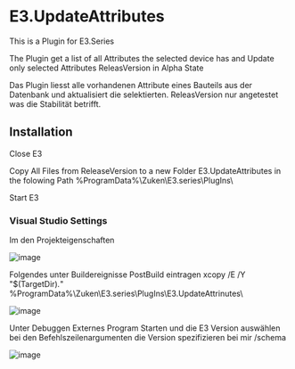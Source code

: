 # E3.UpdateAttributes
This is a Plugin for E3.Series 

The Plugin get a list of all Attributes the selected device has and Update only selected Attributes
ReleasVersion in Alpha State

Das Plugin liesst alle vorhandenen Attribute eines Bauteils aus der Datenbank und aktualisiert die selektierten. 
ReleasVersion nur angetestet was die Stabilität betrifft. 


## Installation
Close E3

Copy All Files from ReleaseVersion to a new Folder E3.UpdateAttributes in the folowing Path 
%ProgramData%\Zuken\E3.series\PlugIns\

Start E3

### Visual Studio Settings 
Im den Projekteigenschaften 

![image](https://user-images.githubusercontent.com/115484561/202109577-14cadee4-c0aa-46c0-baad-3631d7a77bd4.png)

Folgendes unter Buildereignisse PostBuild eintragen 
xcopy  /E /Y "$(TargetDir)*.*" %ProgramData%\Zuken\E3.series\PlugIns\E3.UpdateAttrinutes\

![image](https://user-images.githubusercontent.com/115484561/202109739-a77824ed-e69e-4f60-a40b-81f95eb49160.png)

Unter Debuggen 
Externes Program Starten und die E3 Version auswählen 
bei den Befehlszeilenargumenten die Version spezifizieren bei mir /schema

![image](https://user-images.githubusercontent.com/115484561/202110037-97ed6363-8c4e-499e-872b-69c193d95ce2.png)


